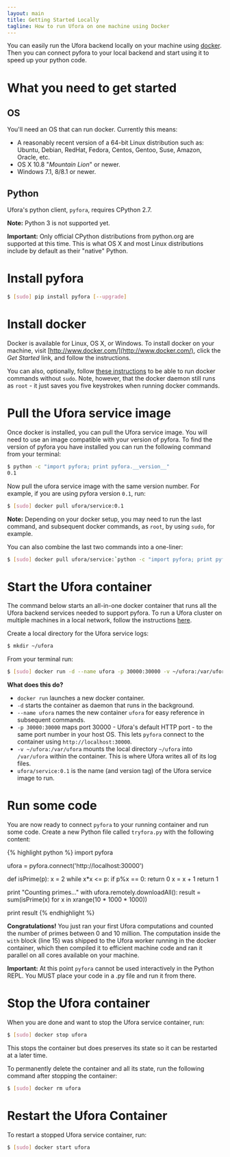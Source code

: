 ```yaml
---
layout: main
title: Getting Started Locally
tagline: How to run Ufora on one machine using Docker
---
```


You can easily run the Ufora backend locally on your machine using [docker](http://www.docker.com/).
Then you can connect pyfora to your local backend and start using it to speed up your python code.

# What you need to get started
## OS
You'll need an OS that can run docker. Currently this means:

- A reasonably recent version of a 64-bit Linux distribution such as: Ubuntu, Debian, RedHat, Fedora, Centos, Gentoo, Suse, Amazon, Oracle, etc.
- OS X 10.8 "*Mountain Lion*" or newer.
- Windows 7.1, 8/8.1 or newer.


## Python
Ufora's python client, `pyfora`, requires CPython 2.7.

**Note:** Python 3 is not supported yet.

**Important:** Only official CPython distributions from python.org are supported at this time.
This is what OS X and most Linux distributions include by default as their "native" Python.


# Install pyfora

```bash
$ [sudo] pip install pyfora [--upgrade]
```

# Install docker
Docker is available for Linux, OS X, or Windows. To install docker on your machine, visit [http://www.docker.com/](http://www.docker.com/), click the *Get Started* link, and follow the instructions.

You can also, optionally, follow [these instructions](http://askubuntu.com/a/477554) to be able to run docker commands without `sudo`. Note, however, that the docker daemon still runs as `root` - it just saves you five keystrokes when running docker commands.


# Pull the Ufora service image
Once docker is installed, you can pull the Ufora service image. You will need to use an image compatible with your version of pyfora.
To find the version of pyfora you have installed you can run the following command from your terminal:

```bash
$ python -c "import pyfora; print pyfora.__version__"
0.1
```

Now pull the ufora service image with the same version number. For example, if you are using pyfora version `0.1`, run:

```bash
$ [sudo] docker pull ufora/service:0.1
```

**Note:** Depending on your docker setup, you may need to run the last command, and subsequent docker commands, as `root`, by using `sudo`, for example.


You can also combine the last two commands into a one-liner:

```bash
$ [sudo] docker pull ufora/service:`python -c "import pyfora; print pyfora.__version__"`
```


# Start the Ufora container

The command below starts an all-in-one docker container that runs all the Ufora backend services needed to support pyfora. To run a Ufora cluster on multiple machines in a local network, follow the instructions [here](getting-started-cluster.html).

Create a local directory for the Ufora service logs:

```bash
$ mkdir ~/ufora
```

From your terminal run:

```bash
$ [sudo] docker run -d --name ufora -p 30000:30000 -v ~/ufora:/var/ufora ufora/service:0.1
```

**What does this do?**

- `docker run` launches a new docker container.
- `-d` starts the container as daemon that runs in the background.
- `--name ufora` names the new container `ufora` for easy reference in subsequent commands.
- `-p 30000:30000` maps port 30000 - Ufora's default HTTP port - to the same port number in your host OS.
This lets `pyfora` connect to the container using `http://localhost:30000`.
- `-v ~/ufora:/var/ufora` mounts the local directory `~/ufora` into `/var/ufora` within the container.
This is where Ufora writes all of its log files.
- `ufora/service:0.1` is the name (and version tag) of the Ufora service image to run.


# Run some code

You are now ready to connect `pyfora` to your running container and run some code.
Create a new Python file called `tryfora.py` with the following content:

{% highlight python %}
import pyfora

ufora = pyfora.connect('http://localhost:30000')

def isPrime(p):
    x = 2
    while x*x <= p:
        if p%x == 0:
            return 0
        x = x + 1
    return 1

print "Counting primes..."
with ufora.remotely.downloadAll():
    result = sum(isPrime(x) for x in xrange(10 * 1000 * 1000))

print result
{% endhighlight %}

**Congratulations!** You just ran your first Ufora computations and counted
the number of primes between 0 and 10 million. The computation inside the
`with` block (line 15) was shipped to the Ufora worker running in the docker
container, which then compiled it to efficient machine code and ran it
parallel on all cores available on your machine.

**Important:** At this point `pyfora` cannot be used interactively in the Python REPL. You MUST place your code in a .py file and run it from there.


# Stop the Ufora container

When you are done and want to stop the Ufora service container, run:

```bash
$ [sudo] docker stop ufora
```

This stops the container but does preserves its state so it can be restarted at a later time.

To permanently delete the container and all its state, run the following command after stopping the container:

```bash
$ [sudo] docker rm ufora
```


# Restart the Ufora Container

To restart a stopped Ufora service container, run:

```bash
$ [sudo] docker start ufora
```
